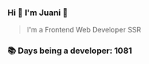 ### Hi 👋 I&#39;m Juani 🦁

> I&#39;m a Frontend Web Developer SSR

### 📚 Days being a developer: 1081
